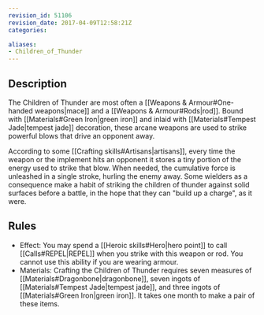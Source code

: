 ```yaml
---
revision_id: 51106
revision_date: 2017-04-09T12:58:21Z
categories:

aliases:
- Children_of_Thunder
---
```


## Description
The Children of Thunder are most often a [[Weapons & Armour#One-handed weapons|mace]] and a [[Weapons & Armour#Rods|rod]]. Bound with [[Materials#Green Iron|green iron]] and inlaid with [[Materials#Tempest Jade|tempest jade]] decoration, these arcane weapons are used to strike powerful blows that drive an opponent away. 

According to some [[Crafting skills#Artisans|artisans]], every time the weapon or the implement hits an opponent it stores a tiny portion of the energy used to strike that blow. When needed, the cumulative force is unleashed in a single stroke, hurling the enemy away. Some wielders as a consequence make a habit of striking the children of thunder against solid surfaces before a battle, in the hope that they can "build up a charge", as it were.

## Rules

* Effect: You may spend a [[Heroic skills#Hero|hero point]] to call [[Calls#REPEL|REPEL]] when you strike with this weapon or rod. You cannot use this ability if you are wearing armour.
* Materials: Crafting the Children of Thunder requires seven measures of [[Materials#Dragonbone|dragonbone]], seven ingots of [[Materials#Tempest Jade|tempest jade]], and three ingots of [[Materials#Green Iron|green iron]]. It takes one month to make a pair of these items.